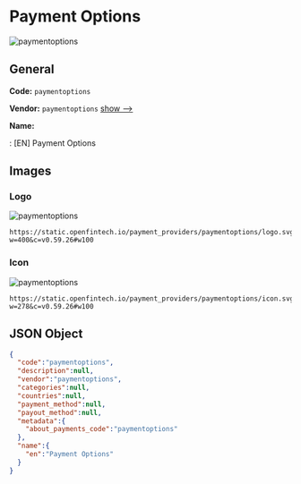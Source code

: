 
# Payment Options 
![paymentoptions](https://static.openfintech.io/payment_providers/paymentoptions/logo.svg?w=400&c=v0.59.26#w100)  

## General 
 
**Code:** `paymentoptions` 
 
**Vendor:** `paymentoptions` [show -->](/vendors/paymentoptions/) 
 
**Name:** 
 
:	[EN] Payment Options 
 

## Images 

### Logo 
 
![paymentoptions](https://static.openfintech.io/payment_providers/paymentoptions/logo.svg?w=400&c=v0.59.26#w100)  

```
https://static.openfintech.io/payment_providers/paymentoptions/logo.svg?w=400&c=v0.59.26#w100
```  

### Icon 
 
![paymentoptions](https://static.openfintech.io/payment_providers/paymentoptions/icon.svg?w=278&c=v0.59.26#w100)  

```
https://static.openfintech.io/payment_providers/paymentoptions/icon.svg?w=278&c=v0.59.26#w100
```  

## JSON Object 

```json
{
  "code":"paymentoptions",
  "description":null,
  "vendor":"paymentoptions",
  "categories":null,
  "countries":null,
  "payment_method":null,
  "payout_method":null,
  "metadata":{
    "about_payments_code":"paymentoptions"
  },
  "name":{
    "en":"Payment Options"
  }
}
```  
